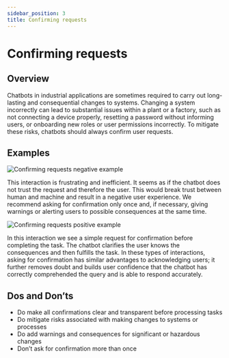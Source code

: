 ```yaml
---
sidebar_position: 3
title: Confirming requests
---
```

# Confirming requests 
## Overview 

Chatbots in industrial applications are sometimes required to carry out long-lasting and consequential changes to systems. Changing a system incorrectly can lead to substantial issues within a plant or a factory, such as not connecting a device properly, resetting a password without informing users, or onboarding new roles or user permissions incorrectly. To mitigate these risks, chatbots should always confirm user requests. 
## Examples 

![Confirming requests negative example](https://www.figma.com/design/wEptRgAezDU1z80Cn3eZ0o/iX-Pattern-Illustrations?node-id=3218-4332&t=etx1DcSbA7VDx5xD-4)

This interaction is frustrating and inefficient. It seems as if the chatbot does not trust the request and therefore the user. This would break trust between human and machine and result in a negative user experience. We recommend asking for confirmation only once and, if necessary, giving warnings or alerting users to possible consequences at the same time. 

![Confirming requests positive example](https://www.figma.com/design/wEptRgAezDU1z80Cn3eZ0o/iX-Pattern-Illustrations?node-id=3218-4396&t=etx1DcSbA7VDx5xD-4)

In this interaction we see a simple request for confirmation before completing the task. The chatbot clarifies the user knows the consequences and then fulfills the task. In these types of interactions, asking for confirmation has similar advantages to acknowledging users; it further removes doubt and builds user confidence that the chatbot has correctly comprehended the query and is able to respond accurately.  

## Dos and Don’ts

-	Do make all confirmations clear and transparent before processing tasks  
-	Do mitigate risks associated with making changes to systems or processes  
-	Do add warnings and consequences for significant or hazardous changes  
-	Don’t ask for confirmation more than once 
